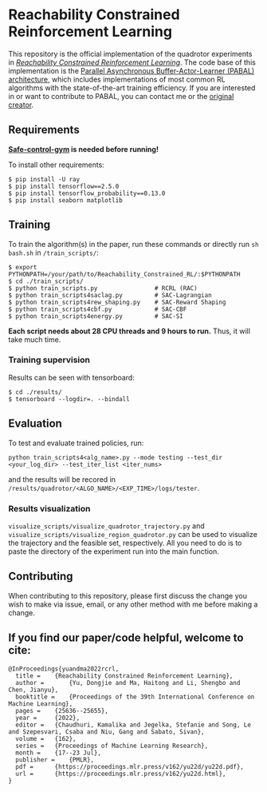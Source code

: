 # Reachability Constrained Reinforcement Learning

This repository is the official implementation of the quadrotor experiments in [*Reachability Constrained Reinforcement Learning*](https://arxiv.org/abs/2205.07536).
The code base of this implementation is the [Parallel Asynchronous Buffer-Actor-Learner (PABAL) architecture](https://github.com/idthanm/mpg),
which includes implementations of most common RL algorithms with the state-of-the-art training efficiency.
If you are interested in or want to contribute to PABAL, you can contact me or the [original creator](https://github.com/idthanm).

## Requirements
**[Safe-control-gym](https://github.com/ManUtdMoon/safe-control-gym) is needed before running!**

To install other requirements:

```setup
$ pip install -U ray
$ pip install tensorflow==2.5.0
$ pip install tensorflow_probability==0.13.0
$ pip install seaborn matplotlib
```

## Training
To train the algorithm(s) in the paper, run these commands or directly run `sh bash.sh` in `/train_scripts/`:
```train
$ export PYTHONPATH=/your/path/to/Reachability_Constrained_RL/:$PYTHONPATH
$ cd ./train_scripts/
$ python train_scripts.py                # RCRL (RAC)
$ python train_scripts4saclag.py         # SAC-Lagrangian
$ python train_scripts4rew_shaping.py    # SAC-Reward Shaping
$ python train_scripts4cbf.py            # SAC-CBF
$ python train_scripts4energy.py         # SAC-SI
```
**Each script needs about 28 CPU threads and 9 hours to run.** Thus, it will take much time.


### Training supervision
Results can be seen with tensorboard:
```
$ cd ./results/
$ tensorboard --logdir=. --bindall
```

## Evaluation
To test and evaluate trained policies, run:

```test
python train_scripts4<alg_name>.py --mode testing --test_dir <your_log_dir> --test_iter_list <iter_nums>
```
and the results will be recored in `/results/quadrotor/<ALGO_NAME>/<EXP_TIME>/logs/tester`.

### Results visualization
`visualize_scripts/visualize_quadrotor_trajectory.py` and `visualize_scripts/visualize_region_quadrotor.py` can be used to visualize the trajectory and the feasible set, respectively. All you need to do is to paste the directory of the experiment run into the main function.

## Contributing
When contributing to this repository, please first discuss the change you wish to make via issue, email, or any other method with me before making a change.

## If you find our paper/code helpful, welcome to cite:
```
@InProceedings{yuandma2022rcrl,
  title = 	 {Reachability Constrained Reinforcement Learning},
  author =       {Yu, Dongjie and Ma, Haitong and Li, Shengbo and Chen, Jianyu},
  booktitle = 	 {Proceedings of the 39th International Conference on Machine Learning},
  pages = 	 {25636--25655},
  year = 	 {2022},
  editor = 	 {Chaudhuri, Kamalika and Jegelka, Stefanie and Song, Le and Szepesvari, Csaba and Niu, Gang and Sabato, Sivan},
  volume = 	 {162},
  series = 	 {Proceedings of Machine Learning Research},
  month = 	 {17--23 Jul},
  publisher =    {PMLR},
  pdf = 	 {https://proceedings.mlr.press/v162/yu22d/yu22d.pdf},
  url = 	 {https://proceedings.mlr.press/v162/yu22d.html},
}
```
